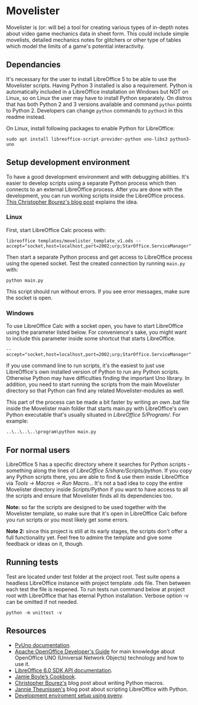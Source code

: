 # Movelister
Movelister is (or: will be) a tool for creating various types of in-depth notes about video game mechanics data in sheet form. This could include simple movelists, detailed mechanics notes for glitchers or other type of tables which model the limits of a game's potential interactivity.


## Dependancies
It's necessary for the user to install LibreOffice 5 to be able to use the Movelister scripts. Having Python 3 installed is also a requirement. Python is automatically included in a LibreOffice installation on Windows but NOT on Linux, so on Linux the user may have to install Python separately. On distros that has both Python 2 and 3 versions available and command `python` points to Python 2. Developers can change `python` commands to `python3` in this readme instead.

On Linux, install following packages to enable Python for LibreOffice:
```
sudo apt install libreoffice-script-provider-python uno-libs3 python3-uno
```

## Setup development environment
To have a good development environment and with debugging abilities. It's easier to develop scripts using a separate Python process which then connects to an external LibreOffice process. After you are done with the development, you can run working scripts inside the LibreOffice process. [This Christopher Bourez's blog post](http://christopher5106.github.io/office/2015/12/06/openoffice-libreoffice-automate-your-office-tasks-with-python-macros.html) explains the idea.

### Linux
First, start LibreOffice Calc process with:
```
libreoffice templates/movelister_template_v1.ods --accept="socket,host=localhost,port=2002;urp;StarOffice.ServiceManager"
```
Then start a separate Python process and get access to LibreOffice process using the opened socket. Test the created connection by running `main.py` with:
```
python main.py
```
This script should run without errors. If you see error messages, make sure the socket is open.

### Windows
To use LibreOffice Calc with a socket open, you have to start LibreOffice using the parameter listed below. For convenience's sake, you might want to include this parameter inside some shortcut that starts LibreOffice.
```
--accept="socket,host=localhost,port=2002;urp;StarOffice.ServiceManager"
```
If you use command line to run scripts, it's the easiest to just use LibreOffice's own installed version of Python to run any Python scripts. Otherwise Python may have difficulties finding the important Uno library. In addition, you need to start running the scripts from the main Movelister directory so that Python can find any related Movelister-modules as well.

This part of the process can be made a bit faster by writing an own .bat file inside the Movelister main folder that starts main.py with LibreOffice's own Python executable that's usually situated in *LibreOffice 5/Program/*. For example:

```
..\..\..\..\program\python main.py
```

## For normal users

LibreOffice 5 has a specific directory where it searches for Python scripts - something along the lines of *LibreOffice 5/share/Scripts/python*. If you copy any Python scripts there, you are able to find & use them inside LibreOffice via *Tools -> Macros -> Run Macro...* It's not a bad idea to copy the entire Movelister directory inside *Scripts/Python* if you want to have access to all the scripts and ensure that Movelister finds all its dependencies too.

__Note:__ so far the scripts are designed to be used together with the Movelister template, so make sure that it's open in LibreOffice Calc before you run scripts or you most likely get some errors.

__Note 2:__ since this project is still at its early stages, the scripts don't offer a full functionality yet. Feel free to admire the template and give some feedback or ideas on it, though.


## Running tests

Test are located under test folder at the project root. Test suite opens a headless LibreOffice instance with project template .ods file. Then between each test the file is reopened. To run tests run command below at project root with LibreOffice that has eternal Python installation. Verbose option -v can be omitted if not needed.
```
python -m unittest -v
```


## Resources
* [PyUno documentation](http://www.openoffice.org/udk/python/python-bridge.html).
* [Apache OpenOffice Developer's Guide](https://wiki.openoffice.org/wiki/Documentation/DevGuide/OpenOffice.org_Developers_Guide) for main knowledge about OpenOffice UNO (Universal Network Objects) technology and how to use it.
* [LibreOffice 6.0 SDK API documentation](https://api.libreoffice.org/docs/idl/ref/index.html).
* [Jamie Boyle’s Cookbook](https://documenthacker.files.wordpress.com/2013/07/writing_documents-_for_software_engineers_v0002.pdf).
* [Christopher Bourez's](http://christopher5106.github.io/office/2015/12/06/openoffice-libreoffice-automate-your-office-tasks-with-python-macros.html) blog post about writing Python macros.
* [Jannie Theunissen's](https://onesheep.org/scripting-libreoffice-python/) blog post about scripting LibreOffice with Python.
* [Development enviroment setup using pyenv](https://gist.github.com/thekalinga/b74056272cb1afdabf529a332ff0f517).
